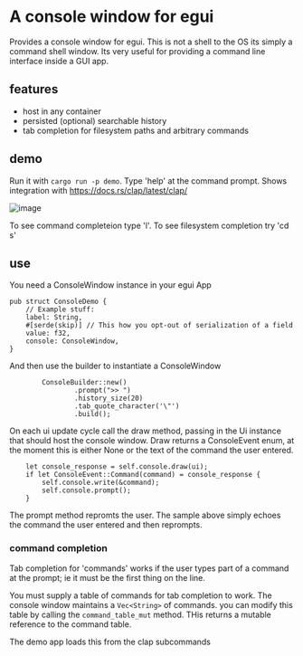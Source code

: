 # A console window for egui
Provides a console window for egui. This is not a shell to the OS its simply a command shell window. Its very useful for providing a command line interface inside a GUI app.

## features
- host in any container
- persisted (optional) searchable history
- tab completion for filesystem paths and arbitrary commands

## demo

Run it with `cargo run -p demo`. Type 'help' at the command prompt. Shows integration with https://docs.rs/clap/latest/clap/ 

![image](https://github.com/user-attachments/assets/de2df396-68ac-4723-ae62-2811fb81ba05)

To see command completeion type 'l<tab>'.
To see filesystem completion try 'cd s<tab>'

## use

You need a ConsoleWindow instance in your egui App 
```
pub struct ConsoleDemo {
    // Example stuff:
    label: String,
    #[serde(skip)] // This how you opt-out of serialization of a field
    value: f32,
    console: ConsoleWindow,
}
```

And then use the builder to instantiate a ConsoleWindow

```
        ConsoleBuilder::new()
                .prompt(">> ")
                .history_size(20)
                .tab_quote_character('\"')
                .build();
```

On each ui update cycle call the draw method, passing in the Ui instance that should host the console window. Draw returns a ConsoleEvent enum, at the moment this is either None or the text of the command the user entered.
```
    let console_response = self.console.draw(ui);
    if let ConsoleEvent::Command(command) = console_response {
        self.console.write(&command);
        self.console.prompt();
    }
```
The prompt method repromts the user. The sample above simply echoes the command the user entered and then reprompts.

### command completion

Tab completion for 'commands' works if the user types part of a command at the prompt; ie it must be the first thing on the line.

You must supply a table of commands for tab completion to work. The console window maintains a `Vec<String>` of commands. you can modify this table by calling the `command_table_mut` method. THis returns a mutable reference to the command table.

The demo app loads this from the clap subcommands
